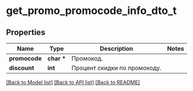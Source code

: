 # get_promo_promocode_info_dto_t

## Properties
Name | Type | Description | Notes
------------ | ------------- | ------------- | -------------
**promocode** | **char \*** | Промокод. | 
**discount** | **int** | Процент скидки по промокоду. | 

[[Back to Model list]](../README.md#documentation-for-models) [[Back to API list]](../README.md#documentation-for-api-endpoints) [[Back to README]](../README.md)


